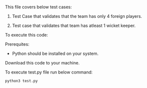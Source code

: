 This file covers below test cases:

 1. Test Case that validates that the team has only 4 foreign players.
 
 2. Test case that validates that team has atleast 1 wicket keeper.

To execute this code:

Prerequites:

* Python should be installed on your system.
      
Download this code to your machine.

To execute test.py file run below command:
        
    python3 test.py
    
